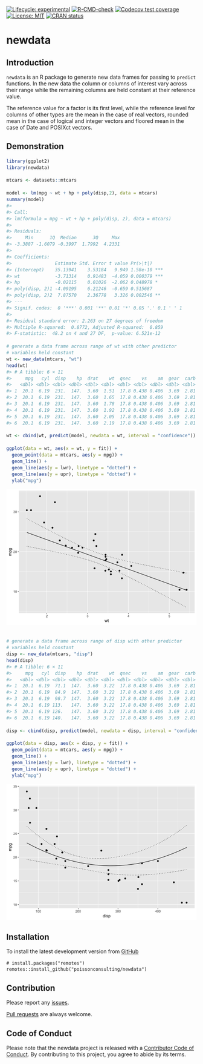 
<!-- README.md is generated from README.Rmd. Please edit that file -->
<!-- badges: start -->

[![Lifecycle:
experimental](https://img.shields.io/badge/lifecycle-experimental-orange.svg)](https://lifecycle.r-lib.org/articles/stages.html#experimental)
[![R-CMD-check](https://github.com/poissonconsulting/newdata/actions/workflows/R-CMD-check.yaml/badge.svg)](https://github.com/poissonconsulting/newdata/actions/workflows/R-CMD-check.yaml)
[![Codecov test
coverage](https://codecov.io/gh/poissonconsulting/newdata/branch/master/graph/badge.svg)](https://codecov.io/gh/poissonconsulting/newdata?branch=master)
[![License:
MIT](https://img.shields.io/badge/License-MIT-green.svg)](https://opensource.org/licenses/MIT)
[![CRAN
status](https://www.r-pkg.org/badges/version/newdata)](https://CRAN.R-project.org/package=newdata)
<!-- badges: end -->

# newdata

## Introduction

`newdata` is an R package to generate new data frames for passing to
`predict` functions. In the new data the column or columns of interest
vary across their range while the remaining columns are held constant at
their reference value.

The reference value for a factor is its first level, while the reference
level for columns of other types are the mean in the case of real
vectors, rounded mean in the case of logical and integer vectors and
floored mean in the case of Date and POSIXct vectors.

## Demonstration

``` r
library(ggplot2)
library(newdata)

mtcars <- datasets::mtcars

model <- lm(mpg ~ wt + hp + poly(disp,2), data = mtcars)
summary(model)
#> 
#> Call:
#> lm(formula = mpg ~ wt + hp + poly(disp, 2), data = mtcars)
#> 
#> Residuals:
#>     Min      1Q  Median      3Q     Max 
#> -3.3887 -1.6079 -0.3997  1.7992  4.2331 
#> 
#> Coefficients:
#>                Estimate Std. Error t value Pr(>|t|)    
#> (Intercept)    35.13941    3.53184   9.949 1.58e-10 ***
#> wt             -3.71314    0.91483  -4.059 0.000379 ***
#> hp             -0.02115    0.01026  -2.062 0.048978 *  
#> poly(disp, 2)1 -4.09195    6.21246  -0.659 0.515687    
#> poly(disp, 2)2  7.87570    2.36778   3.326 0.002546 ** 
#> ---
#> Signif. codes:  0 '***' 0.001 '**' 0.01 '*' 0.05 '.' 0.1 ' ' 1
#> 
#> Residual standard error: 2.263 on 27 degrees of freedom
#> Multiple R-squared:  0.8772, Adjusted R-squared:  0.859 
#> F-statistic:  48.2 on 4 and 27 DF,  p-value: 6.521e-12

# generate a data frame across range of wt with other predictor
# variables held constant
wt <- new_data(mtcars, "wt")
head(wt)
#> # A tibble: 6 × 11
#>     mpg   cyl  disp    hp  drat    wt  qsec    vs    am  gear  carb
#>   <dbl> <dbl> <dbl> <dbl> <dbl> <dbl> <dbl> <dbl> <dbl> <dbl> <dbl>
#> 1  20.1  6.19  231.  147.  3.60  1.51  17.8 0.438 0.406  3.69  2.81
#> 2  20.1  6.19  231.  147.  3.60  1.65  17.8 0.438 0.406  3.69  2.81
#> 3  20.1  6.19  231.  147.  3.60  1.78  17.8 0.438 0.406  3.69  2.81
#> 4  20.1  6.19  231.  147.  3.60  1.92  17.8 0.438 0.406  3.69  2.81
#> 5  20.1  6.19  231.  147.  3.60  2.05  17.8 0.438 0.406  3.69  2.81
#> 6  20.1  6.19  231.  147.  3.60  2.19  17.8 0.438 0.406  3.69  2.81

wt <- cbind(wt, predict(model, newdata = wt, interval = "confidence"))

ggplot(data = wt, aes(x = wt, y = fit)) + 
  geom_point(data = mtcars, aes(y = mpg)) + 
  geom_line() +
  geom_line(aes(y = lwr), linetype = "dotted") +
  geom_line(aes(y = upr), linetype = "dotted") +
  ylab("mpg")
```

![](tools/README-unnamed-chunk-2-1.png)<!-- -->

``` r

# generate a data frame across range of disp with other predictor
# variables held constant
disp <- new_data(mtcars, "disp")
head(disp)
#> # A tibble: 6 × 11
#>     mpg   cyl  disp    hp  drat    wt  qsec    vs    am  gear  carb
#>   <dbl> <dbl> <dbl> <dbl> <dbl> <dbl> <dbl> <dbl> <dbl> <dbl> <dbl>
#> 1  20.1  6.19  71.1  147.  3.60  3.22  17.8 0.438 0.406  3.69  2.81
#> 2  20.1  6.19  84.9  147.  3.60  3.22  17.8 0.438 0.406  3.69  2.81
#> 3  20.1  6.19  98.7  147.  3.60  3.22  17.8 0.438 0.406  3.69  2.81
#> 4  20.1  6.19 113.   147.  3.60  3.22  17.8 0.438 0.406  3.69  2.81
#> 5  20.1  6.19 126.   147.  3.60  3.22  17.8 0.438 0.406  3.69  2.81
#> 6  20.1  6.19 140.   147.  3.60  3.22  17.8 0.438 0.406  3.69  2.81

disp <- cbind(disp, predict(model, newdata = disp, interval = "confidence"))

ggplot(data = disp, aes(x = disp, y = fit)) + 
  geom_point(data = mtcars, aes(y = mpg)) + 
  geom_line() +
  geom_line(aes(y = lwr), linetype = "dotted") +
  geom_line(aes(y = upr), linetype = "dotted") +
  ylab("mpg")
```

![](tools/README-unnamed-chunk-2-2.png)<!-- -->

## Installation

To install the latest development version from
[GitHub](https://github.com/poissonconsulting/newdata)

    # install.packages("remotes")
    remotes::install_github("poissonconsulting/newdata")

## Contribution

Please report any
[issues](https://github.com/poissonconsulting/newdata/issues).

[Pull requests](https://github.com/poissonconsulting/newdata/pulls) are
always welcome.

## Code of Conduct

Please note that the newdata project is released with a [Contributor
Code of
Conduct](https://contributor-covenant.org/version/2/0/CODE_OF_CONDUCT.html).
By contributing to this project, you agree to abide by its terms.
